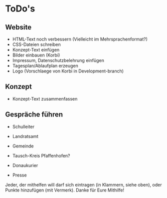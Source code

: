 # ToDo's #

## Website ##
- HTML-Text noch verbessern (Vielleicht im Mehrsprachenformat?)
- CSS-Dateien schreiben
- Konzept-Text einfügen
- Bilder einbauen (Korbi)
- Impressum, Datenschutzbelehrung einfügen
- Tagesplan/Ablaufplan erzeugen
- Logo (Vorschlaege von Korbi in Development-branch)

## Konzept ##
- Konzept-Text zusammenfassen

## Gespräche führen ##
- Schulleiter
- Landratsamt
- Gemeinde
- Tausch-Kreis Pfaffenhofen?

- Donaukurier
- Presse


Jeder, der mithelfen will darf sich eintragen (in Klammern, siehe oben), oder Punkte hinzufügen (mit Vermerk).
Danke für Eure Mithilfe!
